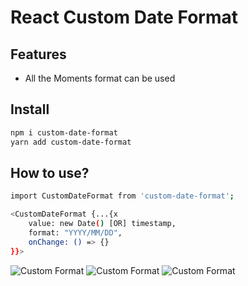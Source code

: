 # React Custom Date Format

## Features
- All the Moments format can be used

## Install
```sh
npm i custom-date-format
yarn add custom-date-format
```
## How to use?
```sh
import CustomDateFormat from 'custom-date-format';

<CustomDateFormat {...{x
    value: new Date() [OR] timestamp, 
    format: "YYYY/MM/DD", 
    onChange: () => {}
}}>
```

![Custom Format](/1.png?raw=true "Custom Format")
![Custom Format](/2.png?raw=true "Custom Format")
![Custom Format](/3.png?raw=true "Date picker")